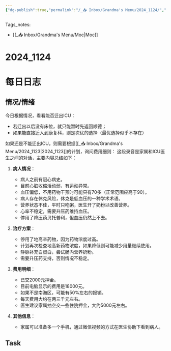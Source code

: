 ```yaml
---
{"dg-publish":true,"permalink":"/_📥 Inbox/Grandma's Menu/2024_1124/","tags":["🏥"]}
---
```


 Tags_notes:
 -  [[_📥 Inbox/Grandma's Menu/Moc\|Moc]]
# 2024_1124
# 每日日志
## 情况/情绪
今日根据情况，看看能否迁出ICU：
- 若迁出以后没有床位，就只能暂时先返回顺德；
- 如果能直接迁入到康复科，则是次优的选择（最优选择似乎不存在）

如果还是不能迁出ICU，则需要根据[[_📥 Inbox/Grandma's Menu/2024_1123\|2024_1123]]的计划，询问费用细则：
这段录音是家属和ICU医生之间的对话，主要内容总结如下：

1. **病人情况**：
   - 病人之前有冠心病史。
   - 目前心脏收缩活动弱，有运动异常。
   - 血压偏低，不用药物干预时可能只有70多（正常范围应高于90）。
   - 病人存在休克风险，休克是低血压的一种学术术语。
   - 营养状态不佳，平时只吃粥，医生开了奶粉以改善营养。
   - 心率不稳定，需要升压药维持血压。
   - 停用了降压药贝托普利，但血压仍然上不去。

2. **治疗方案**：
   - 停用了地高辛药物，因为药物浓度过高。
   - 计划再次检查地高新药物浓度，如果降低则可能减少用量继续使用。
   - 静脉补充白蛋白，尝试肠内营养奶粉。
   - 需要升压药支持，否则情况不稳定。

3. **费用明细**：
   - 已交2000元押金。
   - 目前电脑显示的费用是18000元。
   - 如果不是南海区，可能有50%左右的报销。
   - 每天费用大约在两三千元左右。
   - 医生建议家属抽空交一些住院押金，大约5000元左右。

4. **其他信息**：
   - 家属可以准备多一个手机，通过微信视频的方式在医生协助下看到病人。
## Task

